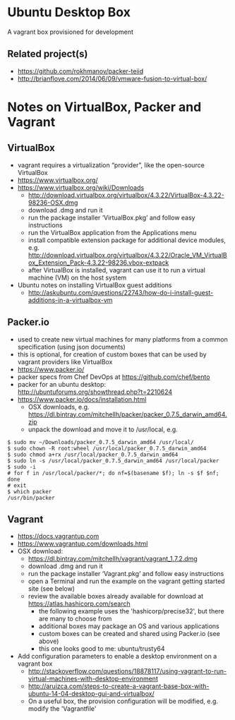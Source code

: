 # Ubuntu Desktop Box

A vagrant box provisioned for development

## Related project(s)
- https://github.com/rokhmanov/packer-teiid
- http://brianflove.com/2014/06/09/vmware-fusion-to-virtual-box/

# Notes on VirtualBox, Packer and Vagrant

## VirtualBox
- vagrant requires a virtualization “provider”, like the open-source VirtualBox
- https://www.virtualbox.org/
- https://www.virtualbox.org/wiki/Downloads
  - http://download.virtualbox.org/virtualbox/4.3.22/VirtualBox-4.3.22-98236-OSX.dmg
  - download .dmg and run it
  - run the package installer ‘VirtualBox.pkg’ and follow easy instructions
  - run the VirtualBox application from the Applications menu
  - install compatible extension package for additional device modules, e.g.
     http://download.virtualbox.org/virtualbox/4.3.22/Oracle_VM_VirtualBox_Extension_Pack-4.3.22-98236.vbox-extpack
  - after VirtualBox is installed, vagrant can use it to run a virtual machine (VM) on the host system
- Ubuntu notes on installing VirtualBox guest additions
  - http://askubuntu.com/questions/22743/how-do-i-install-guest-additions-in-a-virtualbox-vm

## Packer.io
- used to create new virtual machines for many platforms from a common specification (using json documents)
- this is optional, for creation of custom boxes that can be used by vagrant providers like VirtualBox
- https://www.packer.io/
- packer specs from Chef DevOps at https://github.com/chef/bento
- packer for an ubuntu desktop: http://ubuntuforums.org/showthread.php?t=2210624
- https://www.packer.io/docs/installation.html
  - OSX downloads, e.g. https://dl.bintray.com/mitchellh/packer/packer_0.7.5_darwin_amd64.zip
  - unpack the download and move it to /usr/local, e.g.

```
$ sudo mv ~/Downloads/packer_0.7.5_darwin_amd64 /usr/local/
$ sudo chown -R root:wheel /usr/local/packer_0.7.5_darwin_amd64
$ sudo chmod a+rx /usr/local/packer_0.7.5_darwin_amd64
$ sudo ln -s /usr/local/packer_0.7.5_darwin_amd64 /usr/local/packer
$ sudo -i
# for f in /usr/local/packer/*; do nf=$(basename $f); ln -s $f $nf; done
# exit
$ which packer
/usr/bin/packer
```

## Vagrant
- https://docs.vagrantup.com
- https://www.vagrantup.com/downloads.html
- OSX download:
  - https://dl.bintray.com/mitchellh/vagrant/vagrant_1.7.2.dmg
  - download .dmg and run it
  - run the package installer ‘Vagrant.pkg’ and follow easy instructions
  - open a Terminal and run the example on the vagrant getting started site (see below)
  - review the available boxes already available for download at https://atlas.hashicorp.com/search
    - the following example uses the 'hashicorp/precise32', but there are many to choose from
    - additional boxes may package an OS and various applications
    - custom boxes can be created and shared using Packer.io (see above)
    - this one looks good to me: ubuntu/trusty64
- Add configuration parameters to enable a desktop environment on a vagrant box
  - http://stackoverflow.com/questions/18878117/using-vagrant-to-run-virtual-machines-with-desktop-environment
  - http://aruizca.com/steps-to-create-a-vagrant-base-box-with-ubuntu-14-04-desktop-gui-and-virtualbox/
  - On a useful box, the provision configuration will be modified, e.g. modify the 'Vagrantfile'

